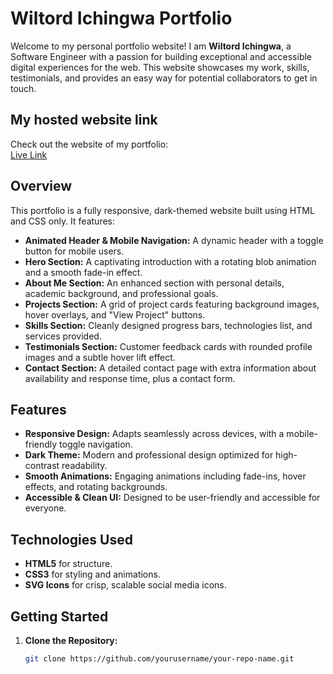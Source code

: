 # Wiltord Ichingwa Portfolio

Welcome to my personal portfolio website! I am **Wiltord Ichingwa**, a Software Engineer with a passion for building exceptional and accessible digital experiences for the web. This website showcases my work, skills, testimonials, and provides an easy way for potential collaborators to get in touch.
## My hosted website link

Check out the website of my portfolio:  
[Live Link](https://your-netlify-site.netlify.app)

## Overview

This portfolio is a fully responsive, dark-themed website built using HTML and CSS only. It features:

- **Animated Header & Mobile Navigation:** A dynamic header with a toggle button for mobile users.
- **Hero Section:** A captivating introduction with a rotating blob animation and a smooth fade-in effect.
- **About Me Section:** An enhanced section with personal details, academic background, and professional goals.
- **Projects Section:** A grid of project cards featuring background images, hover overlays, and "View Project" buttons.
- **Skills Section:** Cleanly designed progress bars, technologies list, and services provided.
- **Testimonials Section:** Customer feedback cards with rounded profile images and a subtle hover lift effect.
- **Contact Section:** A detailed contact page with extra information about availability and response time, plus a contact form.

## Features

- **Responsive Design:** Adapts seamlessly across devices, with a mobile-friendly toggle navigation.
- **Dark Theme:** Modern and professional design optimized for high-contrast readability.
- **Smooth Animations:** Engaging animations including fade-ins, hover effects, and rotating backgrounds.
- **Accessible & Clean UI:** Designed to be user-friendly and accessible for everyone.

## Technologies Used

- **HTML5** for structure.
- **CSS3** for styling and animations.
- **SVG Icons** for crisp, scalable social media icons.

## Getting Started

1. **Clone the Repository:**

   ```bash
   git clone https://github.com/yourusername/your-repo-name.git
